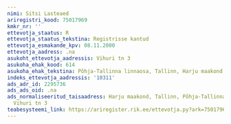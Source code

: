 ```yaml
---
nimi: Sitsi Lasteaed
ariregistri_kood: 75017969
kmkr_nr: ''
ettevotja_staatus: R
ettevotja_staatus_tekstina: Registrisse kantud
ettevotja_esmakande_kpv: 08.11.2000
ettevotja_aadress: .na
asukoht_ettevotja_aadressis: Vihuri tn 3
asukoha_ehak_kood: 614
asukoha_ehak_tekstina: Põhja-Tallinna linnaosa, Tallinn, Harju maakond
indeks_ettevotja_aadressis: '10311'
ads_adr_id: 2295736
ads_ads_oid: .na
ads_normaliseeritud_taisaadress: Harju maakond, Tallinn, Põhja-Tallinna linnaosa,
  Vihuri tn 3
teabesysteemi_link: https://ariregister.rik.ee/ettevotja.py?ark=75017969&ref=rekvisiidid
---
```

